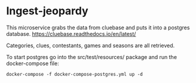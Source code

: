 # Ingest-jeopardy

This microservice grabs the data from cluebase and puts it into a postgres database.
https://cluebase.readthedocs.io/en/latest/

Categories, clues, contestants, games and seasons are all retrieved.

To start postgres go into the src/test/resources/ package and run the docker-compose file:

```
docker-compose -f docker-compose-postgres.yml up -d
```


